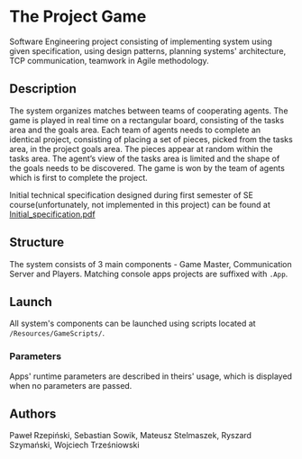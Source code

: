 # The Project Game

Software Engineering project consisting of implementing system using given specification, using design patterns, planning systems' architecture, TCP communication, teamwork in Agile methodology.

## Description

The system organizes matches between teams of cooperating agents. The game is played in real time on a rectangular board, consisting of the tasks area and the goals area. Each team of agents needs to complete an identical project, consisting of placing a set of pieces, picked from the tasks area, in the project goals area. The pieces appear at random within the tasks area. The agent’s view of the tasks area is limited and the shape of the goals needs to be discovered. The game is won by the team of agents which is first to complete the project.

Initial technical specification designed during first semester of SE course(unfortunately, not implemented in this project) can be found at [Initial_specification.pdf](Initial_specifcation.pdf)

## Structure

The system consists of 3 main components - Game Master, Communication Server and Players. Matching console apps projects are suffixed with `.App`.

## Launch

All system's components can be launched using scripts located at `/Resources/GameScripts/`.

### Parameters

Apps' runtime parameters are described in theirs' usage, which is displayed when no parameters are passed.

## Authors

Paweł Rzepiński, Sebastian Sowik, Mateusz Stelmaszek, Ryszard Szymański, Wojciech Trześniowski
